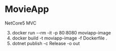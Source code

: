 # MovieApp
 NetCore5  MVC


3) docker run --rm -it -p 80:8080 moviapp-image
2) docker build -t moviapp-image -f Dockerfile .
1) dotnet publish -c Release -o out
